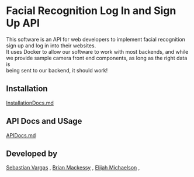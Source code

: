 # Facial Recognition Log In and Sign Up API  
This software is an API for web developers to implement facial recognition  
sign up and log in into their websites.  
It uses Docker to allow our software to work with most backends, and while  
we provide sample camera front end components, as long as the right data is  
being sent to our backend, it should work!  
## Installation
[InstallationDocs.md](InstallationDocs.md)
## API Docs and USage
[APIDocs.md](APIDocs.md)

## Developed by
[Sebastian Vargas](https://github.com/sebvargas) ,
[Brian Mackessy](https://github.com/brianmackessy) ,
[Elijah Michaelson](https://github.com/elijahmichaelson) ,
